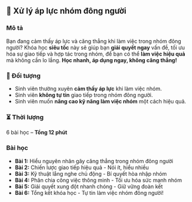 ## 📌 Xử lý áp lực nhóm đông người  

### Mô tả  
Bạn đang cảm thấy áp lực và căng thẳng khi làm việc trong nhóm đông người? Khóa học **siêu tốc** này sẽ giúp bạn **giải quyết ngay** vấn đề, tối ưu hóa sự giao tiếp và hợp tác trong nhóm, để bạn có thể **làm việc hiệu quả** mà không cần lo lắng. **Học nhanh, áp dụng ngay, không căng thẳng!**  

### 🎯 Đối tượng  
- Sinh viên thường xuyên **cảm thấy áp lực** khi làm việc nhóm.  
- Sinh viên **không tự tin** giao tiếp trong nhóm đông người.  
- Sinh viên muốn **nâng cao kỹ năng làm việc nhóm** một cách hiệu quả.  

### ⏳ Thời lượng  
6 bài học – **Tổng 12 phút**  

### Bài học  
- **Bài 1:** Hiểu nguyên nhân gây căng thẳng trong nhóm đông người  
- **Bài 2:** Chiến lược giao tiếp hiệu quả - Nói ít, hiểu nhiều  
- **Bài 3:** Kỹ thuật lắng nghe chủ động - Bí quyết hòa nhập nhóm  
- **Bài 4:** Phân chia công việc thông minh - Tối ưu hóa sức mạnh nhóm  
- **Bài 5:** Giải quyết xung đột nhanh chóng - Giữ vững đoàn kết  
- **Bài 6:** Tổng kết khóa học - Tự tin làm việc nhóm đông người!
